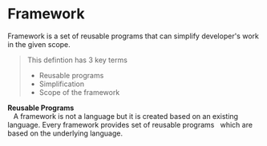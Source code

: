 # Framework
Framework is a set of reusable programs that can simplify developer's work in the given scope.
> This defintion has 3 key terms
>  
>  - Reusable programs
>  - Simplification
>  - Scope of the framework



**Reusable Programs**  
    &nbsp;&nbsp;&nbsp;A framework is not a language but it is created based on an existing language.
    Every framework provides set of reusable programs  &nbsp;&nbsp;which are based on the underlying language.







